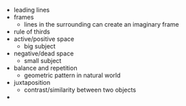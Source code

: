 * leading lines
* frames
	* lines in the surrounding can create an imaginary frame
* rule of thirds 
* active/positive space
	* big subject
* negative/dead space
	* small subject
* balance and repetition
	* geometric pattern in natural world
* juxtaposition
	* contrast/similarity between two objects
* 
